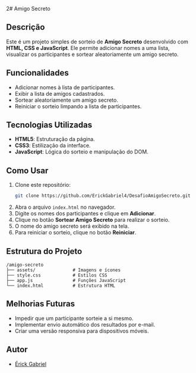 2# Amigo Secreto

## Descrição
Este é um projeto simples de sorteio de **Amigo Secreto** desenvolvido com **HTML, CSS e JavaScript**. Ele permite adicionar nomes a uma lista, visualizar os participantes e sortear aleatoriamente um amigo secreto.

## Funcionalidades
- Adicionar nomes à lista de participantes.
- Exibir a lista de amigos cadastrados.
- Sortear aleatoriamente um amigo secreto.
- Reiniciar o sorteio limpando a lista de participantes.

## Tecnologias Utilizadas
- **HTML5**: Estruturação da página.
- **CSS3**: Estilização da interface.
- **JavaScript**: Lógica do sorteio e manipulação do DOM.

## Como Usar
1. Clone este repositório:
   ```sh
   git clone https://github.com/ErickGabriel4/DesafioAmigoSecreto.git
   ```
2. Abra o arquivo `index.html` no navegador.
3. Digite os nomes dos participantes e clique em **Adicionar**.
4. Clique no botão **Sortear Amigo Secreto** para realizar o sorteio.
5. O nome do amigo secreto será exibido na tela.
6. Para reiniciar o sorteio, clique no botão **Reiniciar**.

## Estrutura do Projeto
```
/amigo-secreto
├── assets/              # Imagens e ícones
├── style.css            # Estilos CSS
├── app.js               # Funções JavaScript
└── index.html           # Estrutura HTML
```

## Melhorias Futuras
- Impedir que um participante sorteie a si mesmo.
- Implementar envio automático dos resultados por e-mail.
- Criar uma versão responsiva para dispositivos móveis.

## Autor
- [Érick Gabriel](https://github.com/ErickGabriel4)

